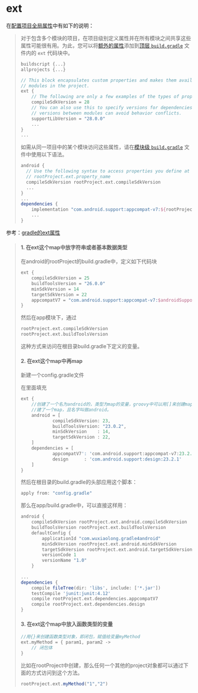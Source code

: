 # ext

在[配置项目全局属性](https://developer.android.com/studio/build/gradle-tips?hl=zh-cn#configure-project-wide-properties)中有如下的说明：

> 对于包含多个模块的项目，在项目级别定义属性并在所有模块之间共享这些属性可能很有用。为此，您可以将[额外的属性](https://docs.gradle.org/current/userguide/writing_build_scripts.html#sec:extra_properties)添加到[顶层 `build.gradle`](https://developer.android.com/studio/build?hl=zh-cn#top-level) 文件内的 `ext` 代码块中。
>
> ```groovy
> buildscript {...}
> allprojects {...}
> 
> // This block encapsulates custom properties and makes them available to all
> // modules in the project.
> ext {
>     // The following are only a few examples of the types of properties you can define.
>     compileSdkVersion = 28
>     // You can also use this to specify versions for dependencies. Having consistent
>     // versions between modules can avoid behavior conflicts.
>     supportLibVersion = "28.0.0"
>     ...
> }
> ...
> ```
>
> 如需从同一项目中的某个模块访问这些属性，请在[模块级 `build.gradle`](https://developer.android.com/studio/build?hl=zh-cn#module-level) 文件中使用以下语法。
>
> ```groovy
> android {
>   // Use the following syntax to access properties you define at the project level:
>   // rootProject.ext.property_name
>   compileSdkVersion rootProject.ext.compileSdkVersion
>   ...
> }
> ...
> dependencies {
>     implementation "com.android.support:appcompat-v7:${rootProject.ext.supportLibVersion}"
>     ...
> }
> ```



参考：[gradle的ext属性](https://www.jianshu.com/p/207c9f6f68c2)

> #### 1. 在ext这个map中放字符串或者基本数据类型
>
> 在android的rootProject的build.gradle中，定义如下代码块
>
> ```groovy
> ext {
>     compileSdkVersion = 25
>     buildToolsVersion = "26.0.0"
>     minSdkVersion = 14
>     targetSdkVersion = 22
>     appcompatV7 = "com.android.support:appcompat-v7:$androidSupportVersion"
> }
> ```
>
> 然后在app模块下，通过
>
> ```groovy
> rootProject.ext.compileSdkVersion
> rootProject.ext.buildToolsVersion
> ```
>
> 这种方式来访问在根目录build.gradle下定义的变量。
>
> #### 2. 在ext这个map中再map
>
> 新建一个config.gradle文件
>
> 在里面填充
>
> ```groovy
> ext {
>     //创建了一个名为android的，类型为map的变量，groovy中可以用[]来创建map类型。那么就是一个map下面又创     
>     //建了一个map，且名字叫做android。
>     android = [
>             compileSdkVersion: 23,
>             buildToolsVersion: "23.0.2",
>             minSdkVersion    : 14,
>             targetSdkVersion : 22,
>     ]
>     dependencies = [
>             appcompatV7': 'com.android.support:appcompat-v7:23.2.1',
>             design      : 'com.android.support:design:23.2.1'
>     ]
> }
> ```
>
> 然后在根目录的build.gradle的头部应用这个脚本：
>
> ```groovy
> apply from: "config.gradle"
> ```
>
> 那么在app/build.gradle中，可以直接这样用：
>
> ```groovy
> android {
>     compileSdkVersion rootProject.ext.android.compileSdkVersion
>     buildToolsVersion rootProject.ext.buildToolsVersion
>     defaultConfig {
>         applicationId "com.wuxiaolong.gradle4android"
>         minSdkVersion rootProject.ext.android.minSdkVersion
>         targetSdkVersion rootProject.ext.android.targetSdkVersion
>         versionCode 1
>         versionName "1.0"
>     }
>   
> ...
> dependencies {
>     compile fileTree(dir: 'libs', include: ['*.jar'])
>     testCompile 'junit:junit:4.12'
>     compile rootProject.ext.dependencies.appcompatV7
>     compile rootProject.ext.dependencies.design
> }
> ```
>
> #### 3. 在ext这个map中放入函数类型的变量
>
> ```groovy
> //用{}来创建函数类型对象，即闭包，赋值给变量myMethod
> ext.myMethod = { param1, param2 ->
>     // 闭包体
> }
> ```
>
> 比如在rootProject中创建，那么任何一个其他的project对象都可以通过下面的方式访问到这个方法。
>
> ```groovy
> rootProject.ext.myMethod("1","2")
> ```













































